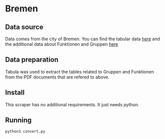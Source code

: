 # Bremen

## Data source
Data comes from the city of Bremen. You can find the tabular data [here](https://ssl5.bremen.de/transparenzportal/sixcms/detail.php?asl=bremen02.c.736.de&gsid=bremen53.c.58525.de) and the additional data about Funktionen and Gruppen [here](https://www.finanzen.bremen.de/haushalt/haushalte/haushaltsportraet__aktuelle_haushaltsplaene-1692)

## Data preparation
Tabula was used to extract the tables related to Gruppen and Funktionen from the PDF documents that are refered to above.

## Install
This scraper has no additional requirements. It just needs python.

## Running
```bash
python3 convert.py
```

